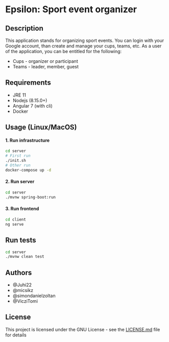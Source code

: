 # Epsilon: Sport event organizer

## Description
This application stands for organizing sport events. You can login with your Google account, than create and manage your cups, teams, etc. As a user of the application, you can be entitled for the following:
- Cups - organizer or participant
- Teams - leader, member, guest

## Requirements
- JRE 11
- Nodejs (8.15.0+)
- Angular 7 (with cli)
- Docker

## Usage (Linux/MacOS)
#### 1. Run infrastructure
```bash
cd server
# First run
./init.sh
# Other run
docker-compose up -d
```
#### 2. Run server
```bash
cd server
./mvnw spring-boot:run
```
#### 3. Run frontend
```bash
cd client
ng serve
```

## Run tests
```bash
cd server
./mvnw clean test
```
## Authors
- @Juhi22
- @micsikz
- @simondanielzoltan
- @VicziTomi

## License
This project is licensed under the GNU License - see the [LICENSE.md](https://github.com/flowacademyhu/epsilon-sport-event-organizer/blob/master/LICENSE) file for details
